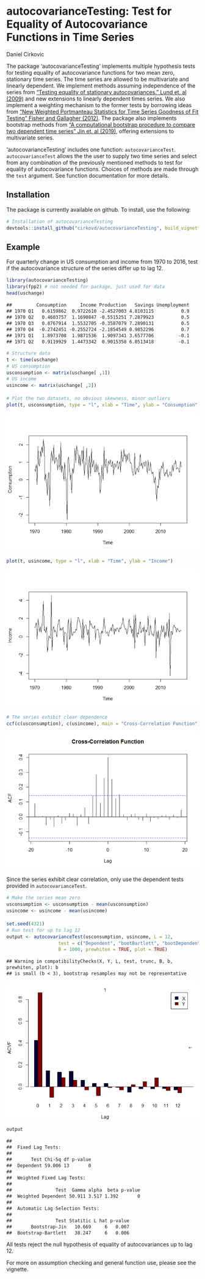 autocovarianceTesting: Test for Equality of Autocovariance Functions in
Time Series
================
Daniel Cirkovic

The package ‘autocovarianceTesting’ implements multiple hypothesis tests
for testing equality of autocovariance functions for two mean zero,
stationary time series. The time series are allowed to be multivariate
and linearly dependent. We implement methods assuming independence of
the series from [“Testing equality of stationary autocovariances.” Lund
et. al (2009)](https://doi.org/10.1111/j.1467-9892.2009.00616.x) and new
extensions to linearly dependent times series. We also implement a
weighting mechanism to the former tests by borrowing ideas from [“New
Weighted Portmanteau Statistics for Time Series Goodness of Fit Testing”
Fisher and Gallagher
(2012)](https://doi.org/10.1080/01621459.2012.688465). The package also
implements bootstrap methods from [“A computational bootstrap procedure
to compare two dependent time series” Jin et. al
(2019)](https://doi.org/10.1080/00949655.2019.1639704), offering
extensions to multivariate series.

‘autocovarianceTesting’ includes one function: `autocovarianceTest`.
`autocovarianceTest` allows the the user to supply two time series and
select from any combination of the previously mentioned methods to test
for equality of autocovariance functions. Choices of methods are made
through the `test` argument. See function documentation for more
details.

## Installation

The package is currently available on github. To install, use the
following:

``` r
# Installation of autocovarianceTesting
devtools::install_github("cirkovd/autocovarianceTesting", build_vignettes = TRUE)
```

## Example

For quarterly change in US consumption and income from 1970 to 2016,
test if the autocovariance structure of the series differ up to lag 12.

``` r
library(autocovarianceTesting)
library(fpp2) # not needed for package, just used for data
head(uschange)
```

    ##         Consumption     Income Production   Savings Unemployment
    ## 1970 Q1   0.6159862  0.9722610 -2.4527003 4.8103115          0.9
    ## 1970 Q2   0.4603757  1.1690847 -0.5515251 7.2879923          0.5
    ## 1970 Q3   0.8767914  1.5532705 -0.3587079 7.2890131          0.5
    ## 1970 Q4  -0.2742451 -0.2552724 -2.1854549 0.9852296          0.7
    ## 1971 Q1   1.8973708  1.9871536  1.9097341 3.6577706         -0.1
    ## 1971 Q2   0.9119929  1.4473342  0.9015358 6.0513418         -0.1

``` r
# Structure data
t <- time(uschange)
# US consumption
usconsumption <- matrix(uschange[ ,1])
# US income
usincome <- matrix(uschange[ ,2])

# Plot the two datasets, no obvious skewness, minor outliers
plot(t, usconsumption, type = "l", xlab = "Time", ylab = "Consumption")
```

![](README_files/figure-gfm/unnamed-chunk-2-1.png)<!-- -->

``` r
plot(t, usincome, type = "l", xlab = "Time", ylab = "Income")
```

![](README_files/figure-gfm/unnamed-chunk-2-2.png)<!-- -->

``` r
# The series exhibit clear dependence
ccf(c(usconsumption), c(usincome), main = "Cross-Correlation Function")
```

![](README_files/figure-gfm/unnamed-chunk-2-3.png)<!-- -->

Since the series exhibit clear correlation, only use the dependent tests
provided in `autocovarianceTest`.

``` r
# Make the series mean zero
usconsumption <- usconsumption - mean(usconsumption)
usincome <- usincome - mean(usincome)

set.seed(4321)
# Run test for up to lag 12
output <- autocovarianceTest(usconsumption, usincome, L = 12, 
                   test = c("Dependent", "bootBartlett", "bootDependent"),
                   B = 1000, prewhiten = TRUE, plot = TRUE)
```

    ## Warning in compatibilityChecks(X, Y, L, test, trunc, B, b, prewhiten, plot): b
    ## is small (b < 3), bootstrap resamples may not be representative

![](README_files/figure-gfm/unnamed-chunk-3-1.png)<!-- -->

``` r
output
```

    ## 
    ##  Fixed Lag Tests:
    ##  
    ##       Test Chi-Sq df p-value
    ##  Dependent 59.006 13       0
    ## 
    ##  Weighted Fixed Lag Tests:
    ##  
    ##                Test  Gamma alpha  beta p-value
    ##  Weighted Dependent 50.911 3.517 1.392       0
    ## 
    ##  Automatic Lag Selection Tests:
    ##  
    ##                Test Statitic L hat p-value
    ##       Bootstrap-Jin   10.669     6   0.007
    ##  Bootstrap-Bartlett   38.247     6   0.006

All tests reject the null hypothesis of equality of autocovariances up
to lag 12.

For more on assumption checking and general function use, please see the
vignette.
